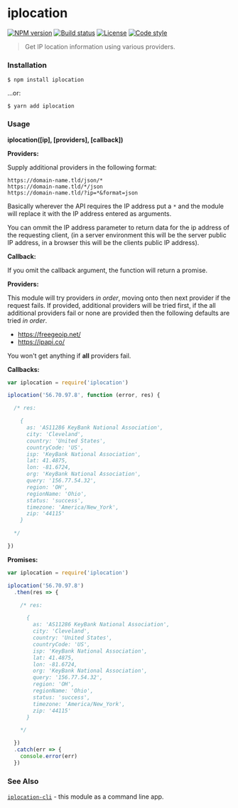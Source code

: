 # iplocation

[![NPM version][npm-image]][npm-url]
[![Build status][travis-image]][travis-url]
[![License][license-image]][license-url]
[![Code style][standard-image]][standard-url]

> Get IP location information using various providers.

### Installation

```
$ npm install iplocation
```

...or:

```
$ yarn add iplocation
```

### Usage

__iplocation([ip], [providers], [callback])__

__Providers:__

Supply additional providers in the following format:

```
https://domain-name.tld/json/*
https://domain-name.tld/*/json
https://domain-name.tld/?ip=*&format=json
```

Basically wherever the API requires the IP address put a `*` and the module
will replace it with the IP address entered as arguments.

You can ommit the IP address parameter to return data for the ip address of the requesting client, (in a server environment this will be the server public IP address, in a browser this will be the clients public IP address).


__Callback:__

If you omit the callback argument, the function will return a promise.

__Providers:__

This module will try providers _in order_, moving onto then next provider if the request fails. If provided, additional providers will be tried first, if the all additional providers fail or none are provided then the following defaults are tried _in order_.

* https://freegeoip.net/
* https://ipapi.co/

You won't get anything if __all__ providers fail.

__Callbacks:__

```javascript
var iplocation = require('iplocation')

iplocation('56.70.97.8', function (error, res) {

  /* res:

    {
      as: 'AS11286 KeyBank National Association',
      city: 'Cleveland',
      country: 'United States',
      countryCode: 'US',
      isp: 'KeyBank National Association',
      lat: 41.4875,
      lon: -81.6724,
      org: 'KeyBank National Association',
      query: '156.77.54.32',
      region: 'OH',
      regionName: 'Ohio',
      status: 'success',
      timezone: 'America/New_York',
      zip: '44115'
    }

  */

})
```

__Promises:__

```javascript
var iplocation = require('iplocation')

iplocation('56.70.97.8')
  .then(res => {

    /* res:

      {
        as: 'AS11286 KeyBank National Association',
        city: 'Cleveland',
        country: 'United States',
        countryCode: 'US',
        isp: 'KeyBank National Association',
        lat: 41.4875,
        lon: -81.6724,
        org: 'KeyBank National Association',
        query: '156.77.54.32',
        region: 'OH',
        regionName: 'Ohio',
        status: 'success',
        timezone: 'America/New_York',
        zip: '44115'
      }

    */

  })
  .catch(err => {
    console.error(err)
  })
```

### See Also

[`iplocation-cli`](https://github.com/roryrjb/iplocation-cli) - this module as a command line app.

[npm-image]: https://img.shields.io/npm/v/iplocation.svg
[npm-url]: https://npmjs.org/package/iplocation
[travis-image]: https://img.shields.io/travis/roryrjb/iplocation.svg
[travis-url]: https://travis-ci.org/roryrjb/iplocation
[license-image]: http://img.shields.io/npm/l/iplocation.svg
[license-url]: LICENSE
[standard-image]: https://img.shields.io/badge/code%20style-standard-brightgreen.svg
[standard-url]: https://github.com/feross/standard
